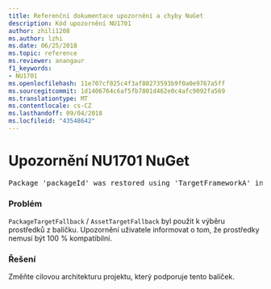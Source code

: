 ```yaml
---
title: Referenční dokumentace upozornění a chyby NuGet
description: Kód upozornění NU1701
author: zhili1208
ms.author: lzhi
ms.date: 06/25/2018
ms.topic: reference
ms.reviewer: anangaur
f1_keywords:
- NU1701
ms.openlocfilehash: 11e707cf025c4f3af80273593b9f0a0e9767a5ff
ms.sourcegitcommit: 1d1406764c6af5fb7801d462e0c4afc9092fa569
ms.translationtype: MT
ms.contentlocale: cs-CZ
ms.lasthandoff: 09/04/2018
ms.locfileid: "43548642"
---
```

# <a name="nuget-warning-nu1701"></a>Upozornění NU1701 NuGet

<pre>Package 'packageId' was restored using 'TargetFrameworkA' instead the project target framework 'TargetFrameworkB'. This package may not be fully compatible with your project.</pre>

### <a name="issue"></a>Problém
`PackageTargetFallback` / `AssetTargetFallback` byl použit k výběru prostředků z balíčku. Upozornění uživatele informovat o tom, že prostředky nemusí být 100 % kompatibilní.

### <a name="solution"></a>Řešení
Změňte cílovou architekturu projektu, který podporuje tento balíček.